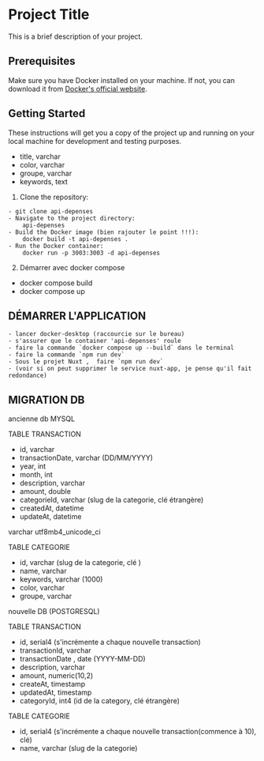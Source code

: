 # Project Title

This is a brief description of your project.

## Prerequisites

Make sure you have Docker installed on your machine. If not, you can download it from [Docker's official website](https://www.docker.com/products/docker-desktop).

## Getting Started

These instructions will get you a copy of the project up and running on your local machine for development and testing purposes.

- title, varchar
- color, varchar
- groupe, varchar
- keywords, text


1. Clone the repository:

```
- git clone api-depenses
- Navigate to the project directory:
    api-depenses
- Build the Docker image (bien rajouter le point !!!):
    docker build -t api-depenses .
- Run the Docker container:
    docker run -p 3003:3003 -d api-depenses
```

2. Démarrer avec docker compose
- docker compose build
- docker compose up

## DÉMARRER L'APPLICATION
    - lancer docker-desktop (raccourcie sur le bureau)
    - s'assurer que le container 'api-depenses' roule
    - faire la commande `docker compose up --build` dans le terminal
    - faire la commande `npm run dev`
    - Sous le projet Nuxt ,  faire `npm run dev`
    - (voir si on peut supprimer le service nuxt-app, je pense qu'il fait redondance)

## MIGRATION DB
ancienne db MYSQL

TABLE TRANSACTION
- id, varchar
- transactionDate, varchar (DD/MM/YYYY)
- year, int
- month, int
- description, varchar
- amount, double
- categorieId, varchar (slug de la categorie, clé étrangère)
- createdAt, datetime
- updateAt, datetime

varchar utf8mb4_unicode_ci

TABLE CATEGORIE
- id, varchar (slug de la categorie, clé )
- name, varchar
- keywords, varchar (1000)
- color, varchar
- groupe, varchar


nouvelle DB (POSTGRESQL)

TABLE TRANSACTION
- id, serial4 (s'incrémente a chaque nouvelle transaction)
- transactionId, varchar 
- transactionDate , date (YYYY-MM-DD)
- description, varchar
- amount, numeric(10,2)
- createAt, timestamp
- updatedAt, timestamp
- categoryId, int4 (id de la category, clé étrangère)

TABLE CATEGORIE
- id, serial4 (s'incrémente a chaque nouvelle transaction(commence à 10), clé)
- name, varchar (slug de la categorie)